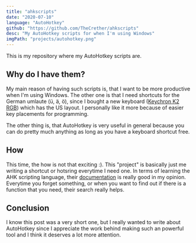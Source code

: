 ```yaml
---
title: "ahkscripts"
date: "2020-07-10"
language: "AutoHotkey"
github: "https://github.com/TheCrether/ahkscripts"
desc: "My AutoHotkey scripts for when I'm using Windows"
imgPath: "projects/autohotkey.png"
---
```


This is my repository where my AutoHotkey scripts are.

## Why do I have them?

My main reason of having such scripts is, that I want to be more productive when I'm using Windows. The other one is that I need shortcuts for the German umlaute (ü, ä, ö), since I bought a new keyboard ([Keychron K2 RGB][1]) which has the US layout. I personally like it more because of easier key placements for programming.

The other thing is, that AutoHotkey is very useful in general because you can do pretty much anything as long as you have a keyboard shortcut free.

## How

This time, the how is not that exciting :). This "project" is basically just me writing a shortcut or hotsring everytime I need one. In terms of learning the AHK scripting language, their [documentation][2] is really good in my opinion. Everytime you forget something, or when you want to find out if there is a function that you need, their search really helps.

## Conclusion

I know this post was a very short one, but I really wanted to write about AutoHotkey since I appreciate the work behind making such an powerful tool and I think it deserves a lot more attention.

[1]: https://www.keychron.com/products/keychron-k2-wireless-mechanical-keyboard
[2]: https://www.autohotkey.com/docs/AutoHotkey.htm
